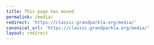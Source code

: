 ```yaml
---
title: This page has moved
permalink: /media/
redirect: 'https://classic.grandparkla.org/media/'
canonical_url: 'https://classic.grandparkla.org/media/'
layout: redirect
---
```

